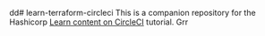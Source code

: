 dd# learn-terraform-circleci
This is a companion repository for the Hashicorp [Learn content on CircleCI](https://developer.hashicorp.com/terraform/tutorials/automation/circle-ci) tutorial. Grr
